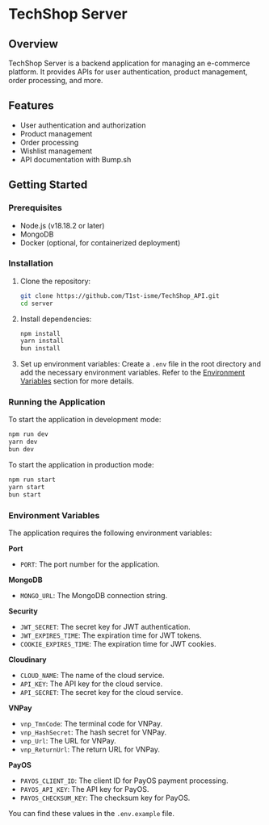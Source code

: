 # TechShop Server

## Overview

TechShop Server is a backend application for managing an e-commerce platform. It provides APIs for user authentication, product management, order processing, and more.

## Features

- User authentication and authorization
- Product management
- Order processing
- Wishlist management
- API documentation with Bump.sh

## Getting Started

### Prerequisites

- Node.js (v18.18.2 or later)
- MongoDB
- Docker (optional, for containerized deployment)

### Installation

1. Clone the repository:

   ```sh
   git clone https://github.com/T1st-isme/TechShop_API.git
   cd server
   ```

2. Install dependencies:

   ```sh
   npm install
   yarn install
   bun install
   ```

3. Set up environment variables:
   Create a `.env` file in the root directory and add the necessary environment variables. Refer to the [Environment Variables](#environment-variables) section for more details.

### Running the Application

To start the application in development mode:

```sh
npm run dev
yarn dev
bun dev
```

To start the application in production mode:

```sh
npm run start
yarn start
bun start
```

### Environment Variables

The application requires the following environment variables:

**Port**

- `PORT`: The port number for the application.

**MongoDB**

- `MONGO_URL`: The MongoDB connection string.

**Security**

- `JWT_SECRET`: The secret key for JWT authentication.
- `JWT_EXPIRES_TIME`: The expiration time for JWT tokens.
- `COOKIE_EXPIRES_TIME`: The expiration time for JWT cookies.

**Cloudinary**

- `CLOUD_NAME`: The name of the cloud service.
- `API_KEY`: The API key for the cloud service.
- `API_SECRET`: The secret key for the cloud service.

**VNPay**

- `vnp_TmnCode`: The terminal code for VNPay.
- `vnp_HashSecret`: The hash secret for VNPay.
- `vnp_Url`: The URL for VNPay.
- `vnp_ReturnUrl`: The return URL for VNPay.

**PayOS**

- `PAYOS_CLIENT_ID`: The client ID for PayOS payment processing.
- `PAYOS_API_KEY`: The API key for PayOS.
- `PAYOS_CHECKSUM_KEY`: The checksum key for PayOS.

You can find these values in the `.env.example` file.
